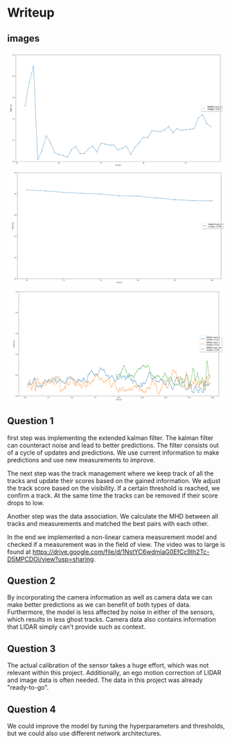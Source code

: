 # Writeup

## images
![tracking.PNG](tracking.PNG)
![trackmanagment.PNG](trackmanagment.PNG)
![data_associations.PNG](data_associations.PNG)
## Question 1
first step was implementing the extended kalman filter. The kalman filter can counteract noise and lead to better predictions.
The filter consists out of a cycle of updates and predictions. We use current information to make predictions and use new measurements to improve.

The next step was the track management where we keep track of all the tracks and update their scores based on the gained information. We adjust the track score based on the visibility. If a certain threshold is reached, we confirm a track. At the same time the tracks can be removed if their score drops to low.

Another step was the data association. We calculate the MHD between all tracks and measurements and matched the best pairs with each other.

In the end we implemented a non-linear camera measurement model and checked if a measurement was in the field of view. The video was to large is found at https://drive.google.com/file/d/1NstYC6wdmlaG0EfCc9Ih2Tc-D5MPCDOi/view?usp=sharing.


## Question 2
By incorporating the camera information as well as camera data we can make better predictions as we can benefit of both types of data. 
Furthermore, the model is less affected by noise in either of the sensors, which results in less ghost tracks. Camera data also contains information that LIDAR simply can't provide such as context.

## Question 3
The actual calibration of the sensor takes a huge effort, which was not relevant within this project. Additionally, an ego motion correction of LIDAR and image data is often needed. The data in this project was already "ready-to-go".

## Question 4
We could improve the model by tuning the hyperparameters and thresholds, but we could also use different network architectures.